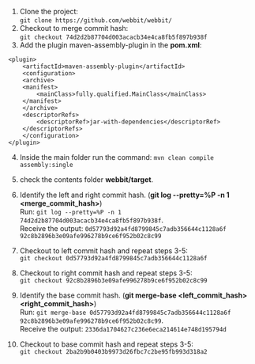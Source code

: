 1. Clone the project:  
   `git clone https://github.com/webbit/webbit/`
2. Checkout to merge commit hash:  
   `git checkout 74d2d2b87704d003acacb34e4ca8fb5f897b938f`
3. Add the plugin maven-assembly-plugin in the **pom.xml**:

```maven
<plugin>
    <artifactId>maven-assembly-plugin</artifactId> 
    <configuration> 
    <archive> 
    <manifest> 
        <mainClass>fully.qualified.MainClass</mainClass> 
    </manifest> 
    </archive> 
    <descriptorRefs> 
        <descriptorRef>jar-with-dependencies</descriptorRef> 
    </descriptorRefs> 
    </configuration> 
</plugin>
```

4. Inside the main folder run the command:
   `mvn clean compile assembly:single`

5. check the contents folder **webbit/target**.
6. Identify the left and right commit hash. (**git log --pretty=%P -n 1 <merge_commit_hash>**)  
   Run: `git log --pretty=%P -n 1 74d2d2b87704d003acacb34e4ca8fb5f897b938f`.  
   Receive the output: `0d57793d92a4fd8799845c7adb356644c1128a6f 92c8b2896b3e09afe996278b9ce6f952b02c8c99`
7. Checkout to left commit hash and repeat steps 3-5:  
   `git checkout 0d57793d92a4fd8799845c7adb356644c1128a6f`
8. Checkout to right commit hash and repeat steps 3-5:  
   `git checkout 92c8b2896b3e09afe996278b9ce6f952b02c8c99`
9. Identify the base commit hash. (**git merge-base <left_commit_hash> <right_commit_hash>**)  
   Run: `git merge-base 0d57793d92a4fd8799845c7adb356644c1128a6f 92c8b2896b3e09afe996278b9ce6f952b02c8c99`.  
   Receive the output: `2336da1704627c236e6eca214614e748d195794d`
10. Checkout to base commit hash and repeat steps 3-5:  
    `git checkout 2ba2b9b0403b9973d26fbc7c2be95fb993d318a2`
